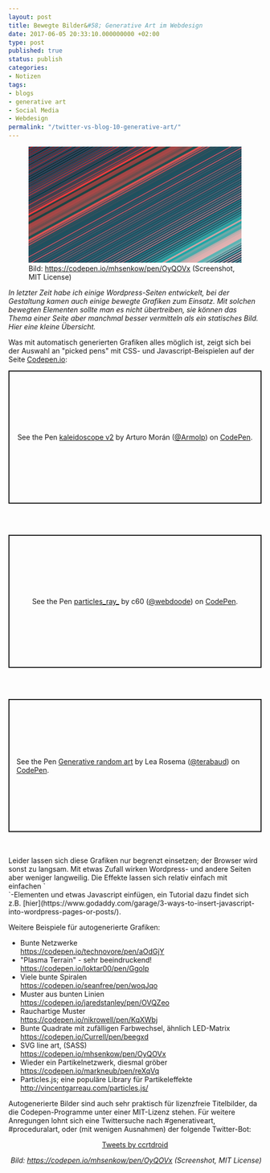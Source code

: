 ```yaml
---
layout: post
title: Bewegte Bilder&#58; Generative Art im Webdesign
date: 2017-06-05 20:33:10.000000000 +02:00
type: post
published: true
status: publish
categories:
- Notizen
tags:
- blogs
- generative art
- Social Media
- Webdesign
permalink: "/twitter-vs-blog-10-generative-art/"
---
```

<figure>
    <img src="/assets/img/codepen-example.png" />
    <figcaption>
    Bild: <a href="https://codepen.io/mhsenkow/pen/OyQOVx">https://codepen.io/mhsenkow/pen/OyQOVx</a> (Screenshot, MIT License)</em>
    </figcaption>
</figure>

*In letzter Zeit habe ich einige Wordpress-Seiten entwickelt, bei der Gestaltung kamen auch einige bewegte Grafiken zum Einsatz. Mit solchen bewegten Elementen sollte man es nicht übertreiben, sie können das Thema einer Seite aber manchmal besser vermitteln als ein statisches Bild. Hier eine kleine Übersicht.*

<!--more-->

Was mit automatisch generierten Grafiken alles möglich ist, zeigt sich bei der Auswahl an "picked pens" mit CSS- und Javascript-Beispielen auf der Seite <a href="http://codepen.io">Codepen.io</a>:

<p class="codepen" data-height="265" data-theme-id="0" data-default-tab="result" data-user="Armolp" data-slug-hash="WWRoeO" style="height: 265px; box-sizing: border-box; display: flex; align-items: center; justify-content: center; border: 2px solid; margin: 1em 0; padding: 1em;" data-pen-title="kaleidoscope v2">
  <span>See the Pen <a href="https://codepen.io/Armolp/pen/WWRoeO/">
  kaleidoscope v2</a> by Arturo Morán (<a href="https://codepen.io/Armolp">@Armolp</a>)
  on <a href="https://codepen.io">CodePen</a>.</span>
</p>
<script async src="https://static.codepen.io/assets/embed/ei.js"></script>
<br><br>
<p class="codepen" data-height="265" data-theme-id="0" data-default-tab="result" data-user="webdoode" data-slug-hash="XMdYYB" style="height: 265px; box-sizing: border-box; display: flex; align-items: center; justify-content: center; border: 2px solid; margin: 1em 0; padding: 1em;" data-pen-title="particles_ray_">
  <span>See the Pen <a href="https://codepen.io/webdoode/pen/XMdYYB/">
  particles_ray_</a> by c60 (<a href="https://codepen.io/webdoode">@webdoode</a>)
  on <a href="https://codepen.io">CodePen</a>.</span>
</p>
<script async src="https://static.codepen.io/assets/embed/ei.js"></script>
<br><br>
<p class="codepen" data-height="265" data-theme-id="0" data-default-tab="result" data-user="terabaud" data-slug-hash="MmeXyX" style="height: 265px; box-sizing: border-box; display: flex; align-items: center; justify-content: center; border: 2px solid; margin: 1em 0; padding: 1em;" data-pen-title="Generative random art">
  <span>See the Pen <a href="https://codepen.io/terabaud/pen/MmeXyX/">
  Generative random art</a> by Lea Rosema (<a href="https://codepen.io/terabaud">@terabaud</a>)
  on <a href="https://codepen.io">CodePen</a>.</span>
</p>
<script async src="https://static.codepen.io/assets/embed/ei.js"></script>
<br><br>
Leider lassen sich diese Grafiken nur begrenzt einsetzen; der Browser wird sonst zu langsam. Mit etwas Zufall wirken Wordpress- und andere Seiten aber weniger langweilig. Die Effekte lassen sich relativ einfach mit einfachen `<div>`-Elementen und etwas Javascript einfügen, ein Tutorial dazu findet sich z.B. [hier](https://www.godaddy.com/garage/3-ways-to-insert-javascript-into-wordpress-pages-or-posts/).

Weitere Beispiele für autogenerierte Grafiken:

<ul>
<li>Bunte Netzwerke<br />
<a href="https://codepen.io/technovore/pen/aOdGjY">https://codepen.io/technovore/pen/aOdGjY</a></li>
<li>"Plasma Terrain" - sehr beeindruckend!<br />
<a href="https://codepen.io/loktar00/pen/Ggolp">https://codepen.io/loktar00/pen/Ggolp</a></li>
<li>Viele bunte Spiralen<br />
<a href="https://codepen.io/seanfree/pen/woqJqo">https://codepen.io/seanfree/pen/woqJqo</a></li>
<li>Muster aus bunten Linien<br />
<a href="https://codepen.io/jaredstanley/pen/OVQZeo">https://codepen.io/jaredstanley/pen/OVQZeo</a></li>
<li>Rauchartige Muster<br />
<a href="https://codepen.io/nikrowell/pen/KqXWbj">https://codepen.io/nikrowell/pen/KqXWbj</a></li>
<li>Bunte Quadrate mit zufälligen Farbwechsel, ähnlich LED-Matrix<br />
<a href="https://codepen.io/Currell/pen/beegxd">https://codepen.io/Currell/pen/beegxd</a></li>
<li>SVG line art, (SASS)<br />
<a href="https://codepen.io/mhsenkow/pen/OyQOVx">https://codepen.io/mhsenkow/pen/OyQOVx</a></li>
<li>Wieder ein Partikelnetzwerk, diesmal gröber<br />
<a href="https://codepen.io/markneub/pen/reXqVq">https://codepen.io/markneub/pen/reXqVq</a></li>
<li>Particles.js; eine populäre Library für Partikeleffekte<br />
<a href="http://vincentgarreau.com/particles.js/">http://vincentgarreau.com/particles.js/</a></li>
</ul>

Autogenerierte Bilder sind auch sehr praktisch für lizenzfreie Titelbilder, da die Codepen-Programme unter einer MIT-Lizenz stehen. Für weitere Anregungen lohnt sich eine Twittersuche nach #generativeart, #proceduralart, oder (mit wenigen Ausnahmen) der folgende Twitter-Bot:

<div style="text-align: center">
<div style="display: inline-block; max-height: 800px"><a class="twitter-timeline" data-width="500" data-height="700" data-dnt="true" data-link-color="#56a9f6" href="https://twitter.com/ccrtdroid">Tweets by ccrtdroid</a> <script async src="//platform.twitter.com/widgets.js" charset="utf-8"></script></div>
</div>

<p style="text-align: right;"><em>Bild: <a href="https://codepen.io/mhsenkow/pen/OyQOVx">https://codepen.io/mhsenkow/pen/OyQOVx</a> (Screenshot, MIT License)</em>
